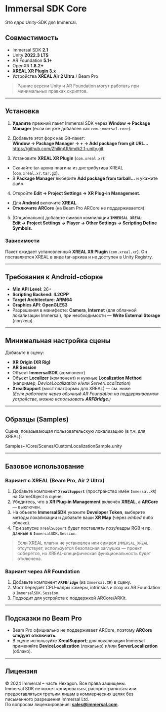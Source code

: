 # Immersal SDK Core
Это ядро Unity-SDK для Immersal.

## Совместимость
- Immersal SDK **2.1**
- Unity **2022.3 LTS**
- AR Foundation **5.1+**
- OpenXR **1.8.2+**
- **XREAL XR Plugin 3.x**
- Устройства **XREAL Air 2 Ultra** / Beam Pro

> Ранние версии Unity и AR Foundation могут работать при минимальных правках скриптов.

---

## Установка

1. **Удалите** прежний пакет Immersal SDK через **Window → Package Manager** (если он уже добавлен как `com.immersal.core`).
2. Добавьте этот форк как Git-пакет:  
   **Window → Package Manager → + → Add package from git URL…**  
https://github.com/ZhilinAR/imdk2.1-unity.git

3. Установите **XREAL XR Plugin** (`com.xreal.xr`):
- Скачайте tar-архив плагина из дистрибутива XREAL (`com.xreal.xr.tar.gz`).
- В **Package Manager** выберите **Add package from tarball…** и укажите файл.
4. Откройте **Edit → Project Settings → XR Plug-in Management**.
- Для **Android** включите **XREAL**.
- **Отключите ARCore** (на Beam Pro ARCore не поддерживается).
5. (Опционально) добавьте символ компиляции **`IMMERSAL_XREAL`**:  
**Edit → Project Settings → Player → Other Settings → Scripting Define Symbols**.

### Зависимости
Пакет ожидает установленный **XREAL XR Plugin** (`com.xreal.xr`). Он поставляется XREAL в виде tar-архива и не доступен в Unity Registry.

---

## Требования к Android-сборке
- **Min API Level**: 26+
- **Scripting Backend**: **IL2CPP**
- **Target Architecture**: **ARM64**
- **Graphics API**: **OpenGLES3**
- Разрешения в манифесте: **Camera**, **Internet** (для облачной локализации Immersal), при необходимости — **Write External Storage** (лог/кеш).

---

## Минимальная настройка сцены
Добавьте в сцену:
- **XR Origin (XR Rig)**  
- **AR Session**
- Объект **ImmersalSDK** (компонент)
- Объект **Localizer** (компонент) и нужные **Localization Method** (например, *DeviceLocalization* и/или *ServerLocalization*)
- **XrealSupport** (мост платформы для XREAL) — см. ниже  
*(Если работаете через обычный AR Foundation на поддерживаемом устройстве, можно использовать **ARFBridge**.)*

---

## Образцы (Samples)
Сцена, показывающая пользовательскую локализацию (в т.ч. для XREAL):

Samples~/Core/Scenes/CustomLocalizationSample.unity


---

## Базовое использование

### Вариант с XREAL (Beam Pro, Air 2 Ultra)
1. Добавьте компонент **`XrealSupport`** (пространство имён `Immersal.XR`) на GameObject в сцене.
2. Убедитесь, что в **XR Plug-in Management** включён **XREAL**, а **ARCore** — выключен.
3. На объекте **ImmersalSDK** укажите **Developer Token**, выберите методы локализации и добавьте ваши **XR Map** (через *embed* либо облако).
4. При запуске `XrealSupport` будет поставлять позу/кадры RGB и пр. данные в `ImmersalSDK.Session`.

> Если XREAL плагин не установлен или символ `IMMERSAL_XREAL` отсутствует, используется безопасная заглушка — проект соберётся, но XREAL-специфическая функциональность будет отключена.

### Вариант через AR Foundation
1. Добавьте компонент **`ARFBridge`** (из `Immersal.XR`) в сцену.
2. Мост передаёт CPU-кадры камеры, intrinsics и позу из AR Foundation в `ImmersalSDK.Session`.
3. Подходит для устройств с поддержкой ARCore/ARKit.

---

## Подсказки по Beam Pro
- Beam Pro официально не поддерживает ARCore, поэтому **ARCore следует отключить**.  
- В сцене используйте **XrealSupport**; для локализации Immersal применяйте **DeviceLocalization** (локально) и/или **ServerLocalization** (облако).

---

## Лицензия
© 2024 Immersal – часть Hexagon. Все права защищены.  
Immersal SDK не может копироваться, распространяться или предоставляться третьим лицам в коммерческих целях без письменного разрешения Immersal Ltd.  
По вопросам лицензирования: **sales@immersal.com**.

